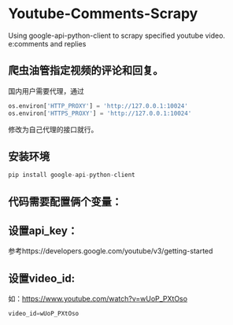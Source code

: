 # Youtube-Comments-Scrapy
Using google-api-python-client to scrapy specified youtube video.
e:comments and replies

## **爬虫油管指定视频的评论和回复**。

国内用户需要代理，通过

```python
os.environ['HTTP_PROXY'] = 'http://127.0.0.1:10024'
os.environ['HTTPS_PROXY'] = 'http://127.0.0.1:10024'
```

修改为自己代理的接口就行。
## 安装环境

```python
pip install google-api-python-client
```

## 代码需要配置俩个变量：

## 设置api_key：

参考https://developers.google.com/youtube/v3/getting-started

## 设置video_id:
如：https://www.youtube.com/watch?v=wUoP_PXtOso

```python
video_id=wUoP_PXtOso
```
